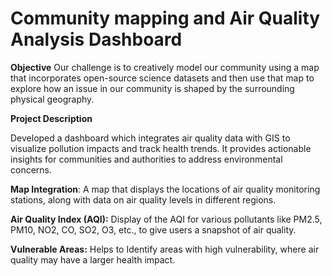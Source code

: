 # Community mapping  and Air Quality Analysis Dashboard
**Objective**
Our challenge is to creatively model our community using a map that incorporates open-source science datasets and then use that map to explore how an issue in our community is shaped by the surrounding physical geography.

**Project Description**

Developed a dashboard which  integrates  air quality data with GIS to visualize pollution impacts and track health trends. It provides actionable insights for communities and authorities to address environmental concerns.

**Map Integration**:
 A map that displays the locations of air quality monitoring stations, along with data on air quality levels in different regions.

**Air Quality Index (AQI):**
Display of the AQI for various pollutants like PM2.5, PM10, NO2, CO, SO2, O3, etc., to give users a snapshot of air quality.

**Vulnerable Areas:** 
Helps to Identify  areas with high vulnerability, where air quality may have a larger health impact.
